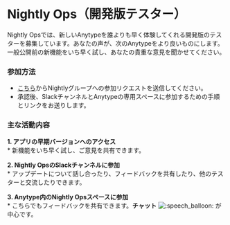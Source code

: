 # Nightly Ops（開発版テスター）

Nightly Opsでは、新しいAnytypeを誰よりも早く体験してくれる開発版のテスターを募集しています。あなたの声が、次のAnytypeをより良いものにします。一般公開前の新機能をいち早く試し、あなたの貴重な意見を聞かせてください。

### 参加方法<a href="#p-95537-how-to-join-1" id="p-95537-how-to-join-1"></a>

* [こちら](https://community.anytype.io/g/Nightly/members)からNightlyグループへの参加リクエストを送信してください。
* 承認後、SlackチャンネルとAnytypeの専用スペースに参加するための手順とリンクをお送りします。

### 主な活動内容<a href="#p-95537-what-youll-do-2" id="p-95537-what-youll-do-2"></a>

**1. アプリの早期バージョンへのアクセス**\
\* 新機能をいち早く試し、ご意見を共有できます。

**2. Nightly OpsのSlackチャンネルに参加**\
\* アップデートについて話し合ったり、フィードバックを共有したり、他のテスターと交流したりできます。

**3. Anytype内のNightly Opsスペースに参加**\
\* こちらでもフィードバックを共有できます。**チャット** <img src="https://community.anytype.io/images/emoji/apple/speech_balloon.png?v=12" alt=":speech_balloon:" data-size="line"> が中心です。
